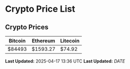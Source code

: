 # Crypto Price List

## Crypto Prices
| Bitcoin | Ethereum | Litecoin |
| ------- | -------- | -------- |
| $84493 | $1593.27 | $74.92 |
**Last Updated:** 2025-04-17 13:36 UTC
**Last Updated:** $DATE$
